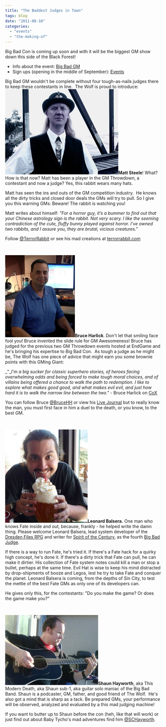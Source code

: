 ```yaml
---
title: "The Baddest Judges in Town"
tags: blog
date: "2011-08-10"
categories: 
  - "events"
  - "the-making-of"
---
```


Big Bad Con is coming up soon and with it will be the biggest GM show down this side of the Black Forest!

- Info about the event: [Big Bad GM](http://www.bigbadcon.com/?p=120)
- Sign ups (opening in the middle of September): [Events](http://www.bigbadcon.com/?page_id=6&game-title=ap5a9v)

Big Bad GM wouldn't be complete without four tough-as-nails judges there to keep these contestants in line.  The Wolf is proud to introduce: [![Matt Steele](/images/matt.jpg "Matt Steele")](../wp-content/uploads/2011/02/matt.jpg)**Matt Steele**! What? How is that now? Matt has been a player in the GM Throwdown, a contestant and now a judge? Yes, this rabbit wears many hats.

Matt has seen the ins and outs of the GM competition industry.  He knows all the dirty tricks and closed door deals the GMs will try to pull. So I give you this warning GMs: Beware! The rabbit is watching you!

Matt writes about himself: _"For a horror guy, it’s a bummer to find out that your Chinese astrology sign is the rabbit. Not very scary. I like the seeming contradiction of the cute, fluffy bunny played against horror. I’ve owned two rabbits, and I assure you, they are brutal, vicious creatures."_

Follow [@TerrorRabbit](http://twitter.com/#%21/TerrorRabbit) or see his mad creations at [terrorrabbit.com](http://terrorrabbit.com/)

 

[![Veteran GM Judge](/images/bruce.jpg "Bruce Harlick")](http://www.bigbadcon.com/wp-content/uploads/2011/08/bruce.jpg)**Bruce Harlick**. Don't let that smiling face fool you! Bruce invented the slide rule for GM Awesomeness! Bruce has judged for the previous two GM Throwdown events hosted at EndGame and he's bringing his expertise to Big Bad Con.  As tough a judge as he might be, The Wolf has one piece of advice that might earn you some brownie points with this GMing Giant:

_"__I'm a big sucker for classic superhero stories, of heroes facing overwhelming odds and being forced to make tough moral choices, and of villains being offered a chance to walk the path to redemption. I like to explore what makes good good, and what makes evil evil, and just how hard it is to walk the narrow line between the two."_ \- Bruce Harlick on [CoX](http://massively.joystiq.com/2008/10/08/coxs-bruce-harlick-talks-mission-building-moral-choices/)

You can follow Bruce [@BruceHH](http://twitter.com/#!/BruceHH) or view his [Live Journal](http://foxbat.livejournal.com/) but to really know the man, you must first face in him a duel to the death, or you know, to the best GM.

 

[![Leonard Balsera](/images/216726_2284652877106_1272393065_2767591_5132654_n-266x300.jpg "Leonard Balsera")](http://www.bigbadcon.com/wp-content/uploads/2011/09/216726_2284652877106_1272393065_2767591_5132654_n.jpg)**Leonard Balsera.** One man who knows Fate inside and out, because, frankly - he helped write the damn thing. Please welcome Leonard Balsera, lead system developer of the [Dresden Files RPG](http://www.evilhat.com/home/the-dresden-files-rpg/) and writer for [Spirit of the Century](http://www.evilhat.com/home/sotc/), as the fourth [Big Bad Judge](http://www.bigbadcon.com/?p=150).

If there is a way to run Fate, he's tried it. If there's a Fate hack for a quirky high concept, he's done it. If there's a dirty trick that Fate can pull, he can make it dirtier. His collection of Fate system notes could kill a man or stop a bullet, perhaps at the same time. Evil Hat is wise to keep his mind distracted by drop-shipments of booze and Legos, lest he try to take Fate and conquer the planet. Leonard Balsera is coming, from the depths of Sin City, to test the mettle of the best Fate GMs as only one of its developers can.

He gives only this, for the contestants: "Do you make the game? Or does the game make you?"

   

[![Shaun sub-1](/images/17975_293501288544_824153544_3365786_2491985_n-300x225.jpg "Shaun Hayworth")](http://www.bigbadcon.com/wp-content/uploads/2011/08/17975_293501288544_824153544_3365786_2491985_n.jpg)**Shaun Hayworth**, aka This Modern Death, aka Shaun sub-1, aka guitar solo maniac of the Big Bad Band. Shaun is a podcaster, GM, father, and good friend of The Wolf.  He's also got a mind that is sharp as a tack. Be prepared GMs, your performance will be observed, analyzed and evaluated by a this mad judging machine!

If you want to butter up to Shaun before the con (heh, like that will work) or just find out about Baby Tycho's mad adventures find him [@SCHayworth](http://twitter.com/#!/SCHayworth).
